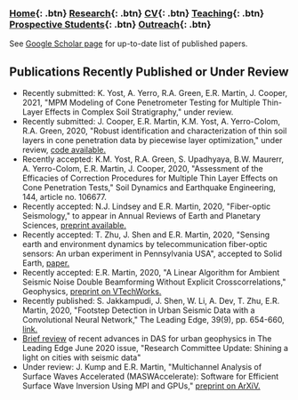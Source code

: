 ### [Home](https://eileenrmartin.github.io){: .btn}   [Research](/research){: .btn}      [CV](/docs/ermartin_CV.pdf){: .btn}     [Teaching](/teaching){: .btn}  [Prospective Students](/prospectiveStudents){: .btn}    [Outreach](/outreach){: .btn}

See [Google Scholar page](https://scholar.google.com/citations?user=GsLAKWEAAAAJ) for up-to-date list of published papers.

## Publications Recently Published or Under Review

  * Recently submitted: K. Yost, A. Yerro, R.A. Green, E.R. Martin, J. Cooper, 2021, "MPM Modeling of Cone Penetrometer Testing for Multiple Thin-Layer Effects in Complex Soil Stratigraphy," under review.
  * Recently submitted: J. Cooper, E.R. Martin, K.M. Yost, A. Yerro-Colom, R.A. Green, 2020, "Robust identification and characterization of thin soil layers in cone penetration data by piecewise layer optimization," under review, [code available.](https://github.com/jonc7/Soil-Layer-Optimization)
  * Recently accepted: K.M. Yost, R.A. Green, S. Upadhyaya, B.W. Maurerr, A. Yerro-Colom, E.R. Martin, J. Cooper, 2020, "Assessment of the Efficacies of Correction Procedures for Multiple Thin Layer Effects on Cone Penetration Tests," Soil Dynamics and Earthquake Engineering, 144, article no. 106677.
  * Recently accepted: N.J. Lindsey and E.R. Martin, 2020, "Fiber-optic Seismology," to appear in Annual Reviews of Earth and Planetary Sciences, [preprint available.](https://vtechworks.lib.vt.edu/handle/10919/99469)
  * Recently accepted: T. Zhu, J. Shen and E.R. Martin, 2020, "Sensing earth and environment dynamics by telecommunication fiber-optic sensors: An urban experiment in Pennsylvania USA", accepted to Solid Earth, [paper.](https://se.copernicus.org/preprints/se-2020-103/)
  * Recently accepted: E.R. Martin, 2020, "A Linear Algorithm for Ambient Seismic Noise Double Beamforming Without Explicit Crosscorrelations," Geophysics, [preprint on VTechWorks.](https://vtechworks.lib.vt.edu/handle/10919/96246)
  * Recently  published: S. Jakkampudi, J. Shen, W. Li, A. Dev, T. Zhu, E.R. Martin, 2020, "Footstep Detection in Urban Seismic Data with a Convolutional Neural Network," The Leading Edge, 39(9), pp. 654-660, [link.](https://library.seg.org/doi/10.1190/tle39090654.1)
  * [Brief review](https://library.seg.org/doi/epub/10.1190/tle39060437.1) of recent advances in DAS for urban geophysics in The Leading Edge June 2020 issue, "Research Committee Update: Shining a light on cities with seismic data"
  * Under review: J. Kump and E.R. Martin, "Multichannel Analysis of Surface Waves Accelerated (MASWAccelerate): Software for Efficient Surface Wave Inversion Using MPI and GPUs," [preprint on ArXiV.](https://arxiv.org/abs/2003.02256)   

